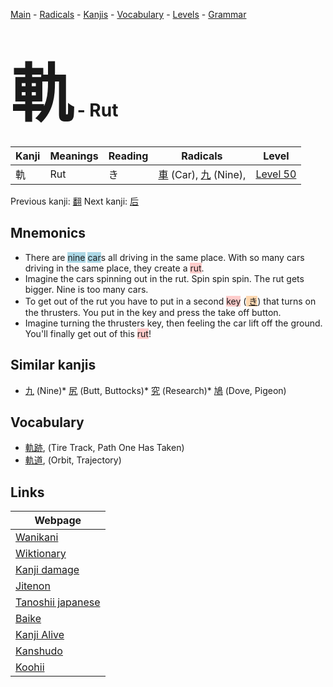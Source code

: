 <style> bigfont {font-size: 100px}</style>
[Main](../README.md) -
[Radicals](../radicals.md) -
[Kanjis](../kanjis.md) -
[Vocabulary](../vocabulary.md) -
[Levels](../levels.md) -
[Grammar](../grammar.md)
# <bigfont> 軌</bigfont> - Rut 

| Kanji | Meanings | Reading | Radicals | Level |
| --- | --- | --- | --- | --- |
| 軌 | Rut | き | [車](../radicals/車.md) (Car), [九](../radicals/九.md) (Nine),  | [Level 50](../levels/wk_level50.md) |

Previous kanji: [翻](翻.md) Next kanji: [后](后.md) 

## Mnemonics
 * There are <span style="background-color:#ADD8E6"> nine</span> <span style="background-color:#ADD8E6"> car</span>s all driving in the same place. With so many cars driving in the same place, they create a <span style="background-color:#ffcccb"> rut</span>.
* Imagine the cars spinning out in the rut. Spin spin spin. The rut gets bigger. Nine is too many cars.
* To get out of the rut you have to put in a second <span style="background-color:#ffcccb"> key</span> (<span style="background-color:#fed8b1"> [き](https://jisho.org/search/き)</span>) that turns on the thrusters. You put in the key and press the take off button.
* Imagine turning the thrusters key, then feeling the car lift off the ground. You'll finally get out of this <span style="background-color:#ffcccb"> rut</span>!


## Similar kanjis
 * [九](九.md) (Nine)* [尻](尻.md) (Butt, Buttocks)* [究](究.md) (Research)* [鳩](鳩.md) (Dove, Pigeon)


## Vocabulary
 * [軌跡](../vocabulary/軌.md), (Tire Track, Path One Has Taken)
* [軌道](../vocabulary/軌.md), (Orbit, Trajectory)



## Links 

| Webpage |
| --- |
| [Wanikani          ](https://www.wanikani.com/kanji/軌) |
| [Wiktionary        ](https://en.wiktionary.org/wiki/軌) |
| [Kanji damage      ](http://www.kanjidamage.com/kanji/search?utf8=✓&q=軌) |
| [Jitenon           ](https://jitenon.com/kanji/軌) |
| [Tanoshii japanese ](https://www.tanoshiijapanese.com/dictionary/kanji.cfm?k=軌) |
| [Baike             ](https://baike.baidu.com/item/軌) |
| [Kanji Alive       ](https://app.kanjialive.com/軌) |
| [Kanshudo          ](https://www.kanshudo.com/searchmn?q=軌) |
| [Koohii            ](https://kanji.koohii.com/study/kanji/軌) |
